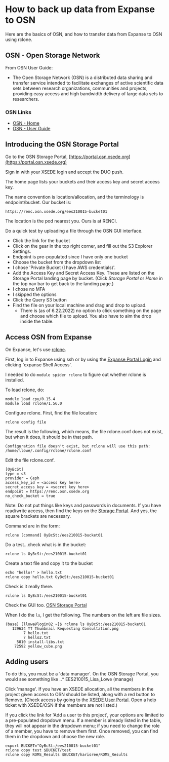 # How to back up data from Expanse to OSN

Here are the basics of OSN, and how to transfer data from Expanse to OSN using rclone.

## OSN - Open Storage Network
From OSN User Guide:
- The Open Storage Network (OSN) is a distributed data sharing and transfer service
intended to facilitate exchanges of active scientific data sets between research
organizations, communities and projects, providing easy access and high bandwidth
delivery of large data sets to researchers.

### OSN Links
- [OSN - Home](https://www.openstoragenetwork.org)
- [OSN - User Guide](https://www.openstoragenetwork.org/wp-content/uploads/2021/04/OSN-UserGuide.pdf)

## Introducing the OSN Storage Portal
Go to the OSN Storage Portal, [https://portal.osn.xsede.org](https://portal.osn.xsede.org)

Sign in with your XSEDE login and accept the DUO push.

The home page lists your buckets and their access key and secret access key.

The name convention is location/allocation, and the terminology is endpoint/bucket.  Our bucket is:
```
https://renc.osn.xsede.org/ees210015-bucket01
```
The location is the pod nearest you.  Ours is at RENCI.

Do a quick test by uploading a file through the OSN GUI interface.
- Click the link for the bucket
- Click on the gear in the top right corner, and fill out the S3 Explorer Settings. 
- Endpoint is pre-populated since I have only one bucket 
- Choose the bucket from the dropdown list
- I chose 'Private Bucket (I have AWS credentials)'. 
- Add the Access Key and Secret Access Key.  These are listed on the Storage Portal landing page by bucket. (Click *Storage Portal* or *Home* in the top nav bar to get back to the landing page.)
- I chose no MFA
- I skipped the options
- Click the Query S3 button
- Find the file on your local machine and drag and drop to upload.
   - There is (as of 6.22.2022) no option to click something on the page and choose which file to upload. You also have to aim the drop inside the table.

## Access OSN from Expanse
On Expanse, let's use [rclone](https://rclone.org). 
 
First, log in to Expanse using ssh or by using the [Expanse Portal Login](https://portal.expanse.sdsc.edu) and clicking 'expanse Shell Access'.

I needed to do `module spider rclone` to figure out whether rclone is installed.  

To load rclone, do:
```
module load cpu/0.15.4
module load rclone/1.56.0
```

Configure rclone.  First, find the file location:
```
rclone config file
```

The result is the following, which means, the file rclone.conf does not exist, but when it does, it should be in that path.
```
Configuration file doesn't exist, but rclone will use this path:
/home/llowe/.config/rclone/rclone.conf
```

Edit the file rclone.conf.
```
[OyBcSt]
type = s3
provider = Ceph
access_key_id = <access key here>
secret_access_key = <secret key here>
endpoint = https://renc.osn.xsede.org
no_check_bucket = true
```
Note:  Do not put things like keys and passwords in documents. If you have read/write access, then find the keys on the [Storage Portal](https://portal.osn.xsede.org). And yes, the square brackets are necessary.

Command are in the form:
```
rclone [command] OyBcSt:/ees210015-bucket01
```
Do a test...check what is in the bucket:
```
rclone ls OyBcSt:/ees210015-bucket01
```
Create a text file and copy it to the bucket
```
echo "hello!" > hello.txt
rclone copy hello.txt OyBcSt:/ees210015-bucket01
```
Check is it really there.
```
rclone ls OyBcSt:/ees210015-bucket01
```
Check the GUI too. [OSN Storage Portal](https://portal.osn.xsede.org)

When I do the `ls`, I get the following. The numbers on the left are file sizes.
```
(base) [llowe@login02 ~]$ rclone ls OyBcSt:/ees210015-bucket01
   129634 YT Thumbnail Requesting Consultation.png
        7 hello.txt
        7 hello2.txt
     5010 install-libs.txt
    72592 yellow_cube.png
```

## Adding users

To do this, you must be a 'data manager'.  On the OSN Storage Portal, you would see something like
..* EES210015_Lisa_Lowe (manage)

Click 'manage'.  If you have an XSEDE allocation, all the members in the project given access to OSN should be listed, along with a red button to Remove. (Check access by going to the [XSEDE User Portal](https://portal.xsede.org/group/xup/add-remove-user).  Open a help ticket with XSEDE/OSN if the members are not listed.)

If you click the link for 'Add a user to this project', your options are limited to a pre-populated dropdown menu.  If a member is already listed in the table, they will not appear in the dropdown menu; if you need to change the role of a member, you have to remove them first.  Once removed, you can find them in the dropdown and choose the new role.

```
export BUCKET="OyBcSt:/ees210015-bucket01"
rclone copy test $BUCKET/test
rclone copy ROMS_Results $BUCKET/harisree/ROMS_Results
```
